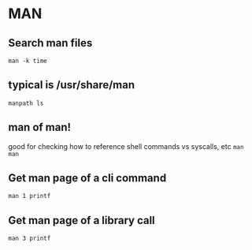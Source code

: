 # MAN

## Search man files

`man -k time`

## typical is /usr/share/man

`manpath ls`

## man of man!
good for checking how to reference shell commands vs syscalls, etc
`man man`

## Get man page of a cli command
`man 1 printf`

## Get man page of a library call
`man 3 printf`